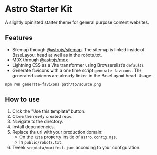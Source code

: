 # Astro Starter Kit
A slightly opiniated starter theme for general purpose content websites.

## Features
* Sitemap through [@astrojs/sitemap](https://docs.astro.build/en/guides/integrations-guide/sitemap/). The sitemap is linked inside of BaseLayout head as well as in the robots.txt.
* MDX through [@astrojs/mdx](https://docs.astro.build/en/guides/integrations-guide/mdx/)
* Lightning CSS as a Vite transformer using Browserslist's `defaults`
* Generate favicons with a one time script `generate-favicons`. The generated favicons are already linked in the BaseLayout head. Usage:

```sh
npm run generate-favicons path/to/source.png
```

## How to use
1. Click the "Use this template" button.
2. Clone the newly created repo.
3. Navigate to the directory.
4. Install dependencies.
5. Replace the url with your production domain:
    * On the `site` property inside of `astro.config.mjs`.
    * In `public/robots.txt`.
6. Tweek `src/data/manifest.json` according to your configuration.
